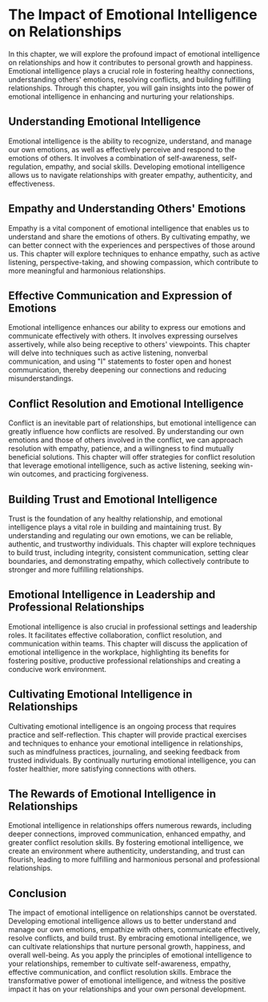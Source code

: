 The Impact of Emotional Intelligence on Relationships
==============================================================

In this chapter, we will explore the profound impact of emotional intelligence on relationships and how it contributes to personal growth and happiness. Emotional intelligence plays a crucial role in fostering healthy connections, understanding others' emotions, resolving conflicts, and building fulfilling relationships. Through this chapter, you will gain insights into the power of emotional intelligence in enhancing and nurturing your relationships.

**Understanding Emotional Intelligence**
----------------------------------------

Emotional intelligence is the ability to recognize, understand, and manage our own emotions, as well as effectively perceive and respond to the emotions of others. It involves a combination of self-awareness, self-regulation, empathy, and social skills. Developing emotional intelligence allows us to navigate relationships with greater empathy, authenticity, and effectiveness.

**Empathy and Understanding Others' Emotions**
----------------------------------------------

Empathy is a vital component of emotional intelligence that enables us to understand and share the emotions of others. By cultivating empathy, we can better connect with the experiences and perspectives of those around us. This chapter will explore techniques to enhance empathy, such as active listening, perspective-taking, and showing compassion, which contribute to more meaningful and harmonious relationships.

**Effective Communication and Expression of Emotions**
------------------------------------------------------

Emotional intelligence enhances our ability to express our emotions and communicate effectively with others. It involves expressing ourselves assertively, while also being receptive to others' viewpoints. This chapter will delve into techniques such as active listening, nonverbal communication, and using "I" statements to foster open and honest communication, thereby deepening our connections and reducing misunderstandings.

**Conflict Resolution and Emotional Intelligence**
--------------------------------------------------

Conflict is an inevitable part of relationships, but emotional intelligence can greatly influence how conflicts are resolved. By understanding our own emotions and those of others involved in the conflict, we can approach resolution with empathy, patience, and a willingness to find mutually beneficial solutions. This chapter will offer strategies for conflict resolution that leverage emotional intelligence, such as active listening, seeking win-win outcomes, and practicing forgiveness.

**Building Trust and Emotional Intelligence**
---------------------------------------------

Trust is the foundation of any healthy relationship, and emotional intelligence plays a vital role in building and maintaining trust. By understanding and regulating our own emotions, we can be reliable, authentic, and trustworthy individuals. This chapter will explore techniques to build trust, including integrity, consistent communication, setting clear boundaries, and demonstrating empathy, which collectively contribute to stronger and more fulfilling relationships.

**Emotional Intelligence in Leadership and Professional Relationships**
-----------------------------------------------------------------------

Emotional intelligence is also crucial in professional settings and leadership roles. It facilitates effective collaboration, conflict resolution, and communication within teams. This chapter will discuss the application of emotional intelligence in the workplace, highlighting its benefits for fostering positive, productive professional relationships and creating a conducive work environment.

**Cultivating Emotional Intelligence in Relationships**
-------------------------------------------------------

Cultivating emotional intelligence is an ongoing process that requires practice and self-reflection. This chapter will provide practical exercises and techniques to enhance your emotional intelligence in relationships, such as mindfulness practices, journaling, and seeking feedback from trusted individuals. By continually nurturing emotional intelligence, you can foster healthier, more satisfying connections with others.

**The Rewards of Emotional Intelligence in Relationships**
----------------------------------------------------------

Emotional intelligence in relationships offers numerous rewards, including deeper connections, improved communication, enhanced empathy, and greater conflict resolution skills. By fostering emotional intelligence, we create an environment where authenticity, understanding, and trust can flourish, leading to more fulfilling and harmonious personal and professional relationships.

**Conclusion**
--------------

The impact of emotional intelligence on relationships cannot be overstated. Developing emotional intelligence allows us to better understand and manage our own emotions, empathize with others, communicate effectively, resolve conflicts, and build trust. By embracing emotional intelligence, we can cultivate relationships that nurture personal growth, happiness, and overall well-being. As you apply the principles of emotional intelligence to your relationships, remember to cultivate self-awareness, empathy, effective communication, and conflict resolution skills. Embrace the transformative power of emotional intelligence, and witness the positive impact it has on your relationships and your own personal development.
